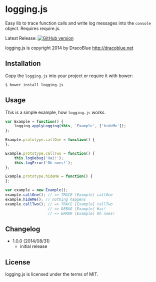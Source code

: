 # logging.js

Easy lib to trace function calls and write log messages into the `console` object. Requires require.js.

Latest Release: [![GitHub version](https://badge.fury.io/gh/DracoBlue%2Flogging-js.png)](https://github.com/DracoBlue/logging-js/releases)

logging.js is copyright 2014 by DracoBlue <http://dracoblue.net>

## Installation

Copy the `logging.js` into your project or require it with bower:

``` console
$ bower install logging.js
```

## Usage

This is a simple example, how `logging.js` works.

``` javascript
var Example = function() {
    logging.applyLogging(this, 'Example', ['hideMe']);
};

Example.prototype.callOne = function() {
};

Example.prototype.callTwo = function() {
    this.logDebug('Hai!');
    this.logError('Oh noes!');
};

Example.prototype.hideMe = function() {
};

var example = new Example();
example.callOne(); // => TRACE [Example] callOne
example.hideMe(); // nothing happens
example.callTwo(); // => TRACE [Example] callTwo
                   // => DEBUG [Example] Hai!
                   // => ERROR [Example] Oh noes!
```

## Changelog

* 1.0.0 (2014/08/31)
  - initial release

## License

logging.js is licensed under the terms of MIT.